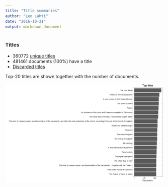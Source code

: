 ```yaml
---
title: "Title summaries"
author: "Leo Lahti"
date: "2016-10-21"
output: markdown_document
---
```



### Titles

 * 360772 [unique titles](output.tables/title_accepted.csv)
 * 481461 documents (100%) have a title
 * [Discarded titles](output.tables/title_discarded.csv)

Top-20 titles are shown together with the number of documents.

![plot of chunk summarytitle](figure/summarytitle-1.png)


